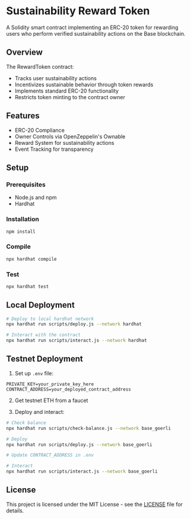 # Sustainability Reward Token

A Solidity smart contract implementing an ERC-20 token for rewarding users who perform verified sustainability actions on the Base blockchain.

## Overview

The RewardToken contract:
- Tracks user sustainability actions
- Incentivizes sustainable behavior through token rewards
- Implements standard ERC-20 functionality
- Restricts token minting to the contract owner

## Features

- ERC-20 Compliance
- Owner Controls via OpenZeppelin's Ownable
- Reward System for sustainability actions
- Event Tracking for transparency

## Setup

### Prerequisites
- Node.js and npm
- Hardhat

### Installation
```bash
npm install
```

### Compile
```bash
npx hardhat compile
```

### Test
```bash
npx hardhat test
```

## Local Deployment

```bash
# Deploy to local hardhat network
npx hardhat run scripts/deploy.js --network hardhat

# Interact with the contract
npx hardhat run scripts/interact.js --network hardhat
```

## Testnet Deployment

1. Set up `.env` file:
```
PRIVATE_KEY=your_private_key_here
CONTRACT_ADDRESS=your_deployed_contract_address
```

2. Get testnet ETH from a faucet

3. Deploy and interact:
```bash
# Check balance
npx hardhat run scripts/check-balance.js --network base_goerli

# Deploy
npx hardhat run scripts/deploy.js --network base_goerli

# Update CONTRACT_ADDRESS in .env

# Interact
npx hardhat run scripts/interact.js --network base_goerli
```

## License

This project is licensed under the MIT License - see the [LICENSE](LICENSE) file for details. 